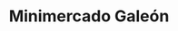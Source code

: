 ---
title: "Minimercado Galeón"
url: /valdivia/minimercado-galeon-general-baquedano/
shop: Lebensmittel
---